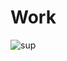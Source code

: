 # Work
![sup](https://img.shields.io/static/v1?color=red&label=Code&message=not-safe&logo=Windows&logoColor=red&style=for-the-badge)
